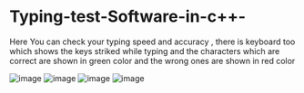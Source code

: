 # Typing-test-Software-in-c++-

Here You can check your typing speed and accuracy , there is keyboard too which shows the keys striked while typing and the characters which are correct are shown
in green color and the wrong ones are shown in red color

![image](https://github.com/Gurshaan-1/Typing-test-Software-in-c-/assets/116747264/558f1234-e496-43b4-8d72-d9331982a3cf)
![image](https://github.com/Gurshaan-1/Typing-test-Software-in-c-/assets/116747264/cd5bda93-6981-4356-9ab4-e6aedc62d65f)
![image](https://github.com/Gurshaan-1/Typing-test-Software-in-c-/assets/116747264/cbefadf6-5f27-449c-804d-6718192c0a2d)
![image](https://github.com/Gurshaan-1/Typing-test-Software-in-c-/assets/116747264/7d88136b-a7e1-4786-a99e-bb0168825cf0)
